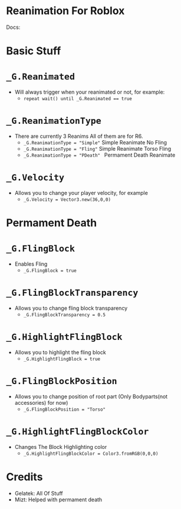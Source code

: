 # Reanimation For Roblox

Docs:



# Basic Stuff

# `_G.Reanimated`
- Will always trigger when your reanimated or not, for example:
  - `repeat wait() until _G.Reanimated == true`

# `_G.ReanimationType` 
- There are currently 3 Reanims All of them are for R6.
  - `_G.ReanimationType = "Simple"` Simple Reanimate No Fling
  - `_G.ReanimationType = "Fling"` Simple Reanimate Torso Fling
  - `_G.ReanimationType = "PDeath" ` Permament Death Reanimate

# `_G.Velocity`
- Allows you to change your player velocity, for example
  - `_G.Velocity = Vector3.new(36,0,0)`

# Permament Death

# `_G.FlingBlock` 
  - Enables Fling 
    - `_G.FlingBlock = true`

# `_G.FlingBlockTransparency` 
  - Allows you to change fling block transparency
    - `_G.FlingBlockTransparency = 0.5`

# `_G.HighlightFlingBlock` 
  - Allows you to highlight the fling block
    - `_G.HighlightFlingBlock = true`

# `_G.FlingBlockPosition` 
  - Allows you to change position of root part (Only Bodyparts(not accessories) for now)
    - `_G.FlingBlockPosition = "Torso"`

# `_G.HighlightFlingBlockColor`
  - Changes The Block Highlighting color
    - `_G.HighlightFlingBlockColor = Color3.fromRGB(0,0,0)`


# Credits
- Gelatek: All Of Stuff
- Mizt: Helped with permament death
